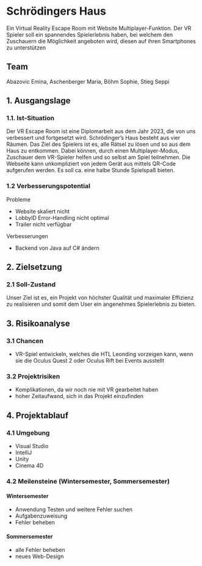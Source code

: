 # Schrödingers Haus

Ein Virtual Reality Escape Room mit Website Multiplayer-Funktion. Der VR Spieler soll ein spannendes Spielerlebnis haben, bei welchem den Zuschauern die Möglichkeit angeboten wird, diesen auf ihren Smartphones zu unterstützen

## Team
 
Abazovic Emina, Aschenberger Maria, Böhm Sophie, Stieg Seppi

## 1. Ausgangslage 

### 1.1. Ist-Situation 

Der VR Escape Room ist eine Diplomarbeit aus dem Jahr 2023, die von uns verbessert und fortgesetzt wird. Schrödinger’s Haus besteht aus vier Räumen. Das Ziel des Spielers ist es, alle Rätsel zu lösen und so aus dem Haus zu entkommen. Dabei können, durch einen Multiplayer-Modus, Zuschauer dem VR-Spieler helfen und so selbst am Spiel teilnehmen. Die Webseite kann unkompliziert von jedem Gerät aus mittels QR-Code aufgerufen werden. Es soll ca. eine halbe Stunde Spielspaß bieten. 

### 1.2 Verbesserungspotential 

Probleme 

* Website skaliert nicht 
* LobbyID Error-Handling nicht optimal 
* Trailer nicht verfügbar 

Verbesserungen 

* Backend von Java auf C# ändern 

## 2. Zielsetzung 

### 2.1 Soll-Zustand

Unser Ziel ist es, ein Projekt von höchster Qualität und maximaler Effizienz zu realisieren und somit dem User ein angenehmes Spielerlebnis zu bieten. 

## 3. Risikoanalyse 

### 3.1 Chancen 
* VR-Spiel entwickeln, welches die HTL Leonding vorzeigen kann, wenn sie die Oculus Quest 2 oder Oculus Rift bei Events ausstellt

### 3.2 Projektrisiken 

* Komplikationen, da wir noch nie mit VR gearbeitet haben 
* hoher Zeitaufwand, sich in das Projekt einzufinden 

## 4. Projektablauf 

### 4.1 Umgebung
* Visual Studio 
* IntelliJ
* Unity
* Cinema 4D

### 4.2 Meilensteine (Wintersemester, Sommersemester) 

#### Wintersemester
* Anwendung Testen und weitere Fehler suchen 
* Aufgabenzuweisung 
* Fehler beheben 

#### Sommersemester
* alle Fehler beheben 
* neues Web-Design 